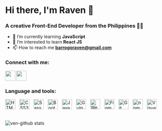 # Hi there, I'm Raven 👋

### A creative Front-End Developer from the Philippines 👨‍💻

- 🌱 I’m currently learning **JavaScript**
- 👀 I’m interested to learn **React JS**
- 📫 How to reach me **barrogoraven@gmail.com**

### Connect with me:

<p align="left">
<a href="https://linkedin.com/in/raven-barrogo" target="_blank" rel="noreferrer" ><img align="left" src="https://cdn.jsdelivr.net/gh/devicons/devicon/icons/linkedin/linkedin-original.svg" width="32" height="32" /></a>
<a href="https://instagram.com/ravenbarrogs" target="_blank" rel="noreferrer" ><img align="center" src="https://raw.githubusercontent.com/danielcranney/readme-generator/main/public/icons/socials/instagram.svg" width="32" height="32" /></a>
</p>

### Language and tools:

<p align="left">
<a href="https://developer.mozilla.org/en-US/docs/Glossary/HTML5" target="_blank" rel="noreferrer"><img align="left" width="32" src="https://cdn.jsdelivr.net/gh/devicons/devicon/icons/html5/html5-original.svg" alt="HTML5" style="padding-right:10px;" /></a>
<a href="https://www.w3.org/TR/CSS/#css" target="_blank" rel="noreferrer"><img align="left" width="32" src="https://cdn.jsdelivr.net/gh/devicons/devicon/icons/css3/css3-original.svg" alt="CSS3" style="padding-right:10px;" /></a>
<a href="https://sass-lang.com/" target="_blank" rel="noreferrer"><img align="left" width="32" src="https://cdn.jsdelivr.net/gh/devicons/devicon/icons/sass/sass-original.svg" alt="Sass" style="padding-right:10px;" /></a>
<a href="https://getbootstrap.com/" target="_blank" rel="noreferrer"><img align="left" width="32" src="https://cdn.jsdelivr.net/gh/devicons/devicon/icons/bootstrap/bootstrap-original.svg" alt="Bootstrap" style="padding-right:10px;" /></a>
<a href="https://developer.mozilla.org/en-US/docs/Web/JavaScript" target="_blank" rel="noreferrer"><img align="left" width="32" src="https://cdn.jsdelivr.net/gh/devicons/devicon/icons/javascript/javascript-original.svg" alt="JavaScript" style="padding-right:10px;" /></a>
<a href="https://gulpjs.com/" target="_blank" rel="noreferrer"><img align="left" width="32" src="https://cdn.jsdelivr.net/gh/devicons/devicon/icons/gulp/gulp-plain.svg" alt="Gulp JS" style="padding-right:10px;" /></a>
<a href="https://webpack.js.org/" target="_blank" rel="noreferrer"><img align="left" width="32" src="https://cdn.jsdelivr.net/gh/devicons/devicon/icons/webpack/webpack-original.svg" alt="Webpack" style="padding-right:10px;" /></a>
<a href="https://www.figma.com/" target="_blank" rel="noreferrer"><img align="left" width="32" src="https://cdn.jsdelivr.net/gh/devicons/devicon/icons/figma/figma-original.svg" alt="Figma" style="padding-right:10px;" /></a>
<a href="https://git-scm.com/" target="_blank" rel="noreferrer"><img align="left" width="32" src="https://cdn.jsdelivr.net/gh/devicons/devicon/icons/git/git-original.svg" alt="Git" style="padding-right:10px;" /></a>
<a href="https://www.npmjs.com/" target="_blank" rel="noreferrer"><img align="left" width="32" src="https://cdn.jsdelivr.net/gh/devicons/devicon/icons/npm/npm-original-wordmark.svg" alt="npm" style="padding-right:10px;" /></a>
<a href="https://code.visualstudio.com/" target="_blank" rel="noreferrer"><img align="left" width="32" src="https://cdn.jsdelivr.net/gh/devicons/devicon/icons/vscode/vscode-original.svg" alt="Visual Studio Code" style="padding-right:10px;" /></a>
</p>

<br/>
<br/>
<br/>
<br/>

<img src="https://github-readme-stats.vercel.app/api?username=ven-github&show_icons=true&locale=en&hide_border=false&title_color=1E6B9E&icon_color=1E6B9E&bg_color=F8F9F9&text_color=17202A&border_color=0c1a25" alt="ven-github stats"/>
